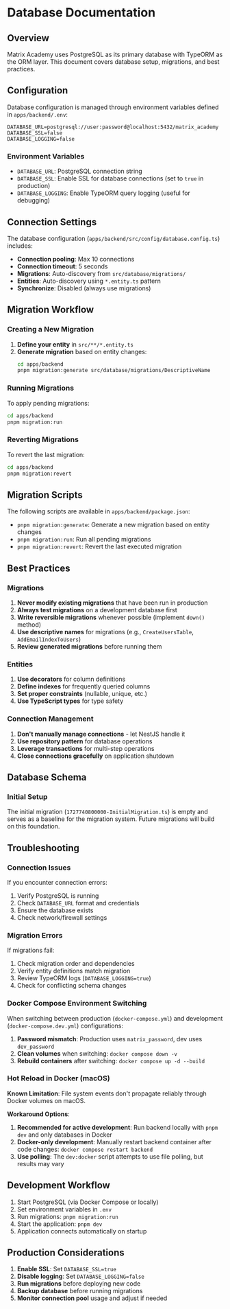 # Database Documentation

## Overview

Matrix Academy uses PostgreSQL as its primary database with TypeORM as the ORM layer. This document covers database setup, migrations, and best practices.

## Configuration

Database configuration is managed through environment variables defined in `apps/backend/.env`:

```env
DATABASE_URL=postgresql://user:password@localhost:5432/matrix_academy
DATABASE_SSL=false
DATABASE_LOGGING=false
```

### Environment Variables

- `DATABASE_URL`: PostgreSQL connection string
- `DATABASE_SSL`: Enable SSL for database connections (set to `true` in production)
- `DATABASE_LOGGING`: Enable TypeORM query logging (useful for debugging)

## Connection Settings

The database configuration (`apps/backend/src/config/database.config.ts`) includes:

- **Connection pooling**: Max 10 connections
- **Connection timeout**: 5 seconds
- **Migrations**: Auto-discovery from `src/database/migrations/`
- **Entities**: Auto-discovery using `*.entity.ts` pattern
- **Synchronize**: Disabled (always use migrations)

## Migration Workflow

### Creating a New Migration

1. **Define your entity** in `src/**/*.entity.ts`
2. **Generate migration** based on entity changes:
   ```bash
   cd apps/backend
   pnpm migration:generate src/database/migrations/DescriptiveName
   ```

### Running Migrations

To apply pending migrations:

```bash
cd apps/backend
pnpm migration:run
```

### Reverting Migrations

To revert the last migration:

```bash
cd apps/backend
pnpm migration:revert
```

## Migration Scripts

The following scripts are available in `apps/backend/package.json`:

- `pnpm migration:generate`: Generate a new migration based on entity changes
- `pnpm migration:run`: Run all pending migrations
- `pnpm migration:revert`: Revert the last executed migration

## Best Practices

### Migrations

1. **Never modify existing migrations** that have been run in production
2. **Always test migrations** on a development database first
3. **Write reversible migrations** whenever possible (implement `down()` method)
4. **Use descriptive names** for migrations (e.g., `CreateUsersTable`, `AddEmailIndexToUsers`)
5. **Review generated migrations** before running them

### Entities

1. **Use decorators** for column definitions
2. **Define indexes** for frequently queried columns
3. **Set proper constraints** (nullable, unique, etc.)
4. **Use TypeScript types** for type safety

### Connection Management

1. **Don't manually manage connections** - let NestJS handle it
2. **Use repository pattern** for database operations
3. **Leverage transactions** for multi-step operations
4. **Close connections gracefully** on application shutdown

## Database Schema

### Initial Setup

The initial migration (`1727740800000-InitialMigration.ts`) is empty and serves as a baseline for the migration system. Future migrations will build on this foundation.

## Troubleshooting

### Connection Issues

If you encounter connection errors:

1. Verify PostgreSQL is running
2. Check `DATABASE_URL` format and credentials
3. Ensure the database exists
4. Check network/firewall settings

### Migration Errors

If migrations fail:

1. Check migration order and dependencies
2. Verify entity definitions match migration
3. Review TypeORM logs (`DATABASE_LOGGING=true`)
4. Check for conflicting schema changes

### Docker Compose Environment Switching

When switching between production (`docker-compose.yml`) and development (`docker-compose.dev.yml`) configurations:

1. **Password mismatch**: Production uses `matrix_password`, dev uses `dev_password`
2. **Clean volumes** when switching: `docker compose down -v`
3. **Rebuild containers** after switching: `docker compose up -d --build`

### Hot Reload in Docker (macOS)

**Known Limitation**: File system events don't propagate reliably through Docker volumes on macOS.

**Workaround Options**:

1. **Recommended for active development**: Run backend locally with `pnpm dev` and only databases in Docker
2. **Docker-only development**: Manually restart backend container after code changes: `docker compose restart backend`
3. **Use polling**: The `dev:docker` script attempts to use file polling, but results may vary

## Development Workflow

1. Start PostgreSQL (via Docker Compose or locally)
2. Set environment variables in `.env`
3. Run migrations: `pnpm migration:run`
4. Start the application: `pnpm dev`
5. Application connects automatically on startup

## Production Considerations

1. **Enable SSL**: Set `DATABASE_SSL=true`
2. **Disable logging**: Set `DATABASE_LOGGING=false`
3. **Run migrations** before deploying new code
4. **Backup database** before running migrations
5. **Monitor connection pool** usage and adjust if needed
